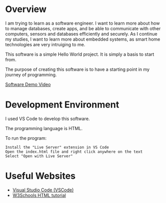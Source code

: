 # Overview

I am trying to learn as a software engineer. I want to learn more about how to manage databases, create apps, and be able to communicate with other computers, sensors and databases efficiently and securely. As I continue my studies, I want to learn more about embedded systems, as smart home technologies are very intruiging to me. 


This software is a simple Hello World project. It is simply a basis to start from.


The purpose of creating this software is to have a starting point in my journey of programming.


[Software Demo Video](https://www.youtube.com/watch?v=qeQtHt6PPlk)

# Development Environment

I used VS Code to develop this software.

The programming language is HTML.

To run the program:

```
Install the "Live Server" extension in VS Code
Open the index.html file and right click anywhere on the text
Select "Open with Live Server"
```

# Useful Websites

* [Visual Studio Code (VSCode)](https://code.visualstudio.com/docs/?dv=win)
* [W3Schools HTML tutorial](https://www.w3schools.com/html/)